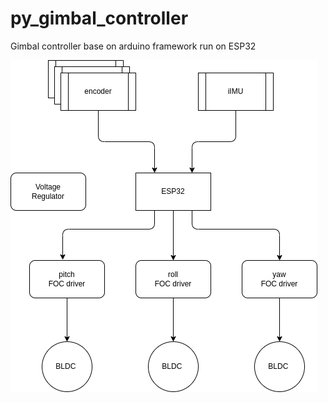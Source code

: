 # py_gimbal_controller

Gimbal controller base on arduino framework run on ESP32


![](images/controller_block_diagram.drawio.png)